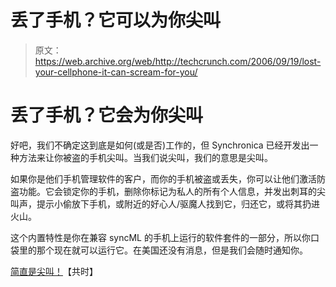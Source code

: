 # 丢了手机？它可以为你尖叫

> 原文：<https://web.archive.org/web/http://techcrunch.com/2006/09/19/lost-your-cellphone-it-can-scream-for-you/>

# 丢了手机？它会为你尖叫

好吧，我们不确定这到底是如何(或是否)工作的，但 Synchronica 已经开发出一种方法来让你被盗的手机尖叫。当我们说尖叫，我们的意思是尖叫。

如果你是他们手机管理软件的客户，而你的手机被盗或丢失，你可以让他们激活防盗功能。它会锁定你的手机，删除你标记为私人的所有个人信息，并发出刺耳的尖叫声，提示小偷放下手机，或附近的好心人/驱魔人找到它，归还它，或将其扔进火山。

这个内置特性是你在兼容 syncML 的手机上运行的软件套件的一部分，所以你口袋里的那个现在就可以运行它。在美国还没有消息，但是我们会随时通知你。

[简直是尖叫！](https://web.archive.org/web/20210417105501/http://www.synchronica.com/press/releases/060901-its-a-scream.html)【共时】